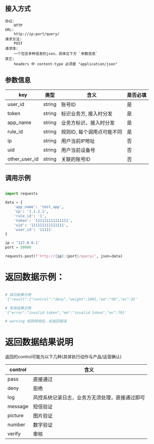 ## 接入方式
    协议:
        HTTP
    URL: 
        http://ip:port/query/
    请求方法:
        POST
    请求体:
        一个包含多种信息的json，具体见下方 `参数信息`
    其它:
        headers 中 content-type 必须是 "application/json" 

## 参数信息

| key | 类型 | 含义 | 是否必填 |
| ---- | ---- | ---- | ---- |
| user_id | string | 账号ID | 是 |
| token | string | 标识业务方, 接入时分发 | 是 |
| app_name | string | 业务方标识，接入时分发 | 是 |
| rule_id | string | 规则ID, 每个调用点可能不同 | 是 |
| ip | string | 用户当前IP地址 | 否 |
| uid | string | 用户当前设备号 | 否 |
| other_user_id | string | 关联的账号ID | 否 |


## 调用示例

``` python

import requests

data = {
    'app_name': 'test_app',
    'ip': '1.1.1.1',
    'rule_id': '1',
    'token': '111111111111111',
    'uid': '111111111111111',
    'user_id': '11111'
}

ip = '127.0.0.1'
port = 50000

requests.post(f'http://{ip}:{port}/query/', json=data)
```

# 返回数据示例：
``` python

# 成功结果示例
'{"result":{"control":"deny","weight":100},"em":"OK","ec":0}'

# 失败结果示例
'{"error":"invalid token","em":"invalid token","ec":70}'

# warning 规则停用后，会返回错误
``` 

# 返回数据结果说明
返回的control可能为以下几种(具体执行动作与产品/运营确认)

|control|含义|
|----|----|
|pass|直接通过|
|deny|拒绝|
|log|风控系统记录日志，业务方无须处理，直接通过即可|
|message|短信验证|
|picture|图片验证|
|number|数字验证|
|verify|审核|
